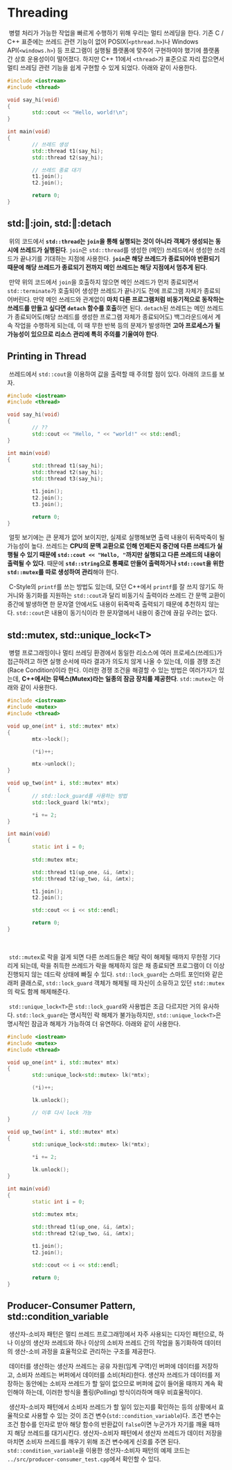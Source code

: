 # Threading

&nbsp;병렬 처리가 가능한 작업을 빠르게 수행하기 위해 우리는 멀티 쓰레딩을 한다. 기존 C / C++ 표준에는 쓰레드 관련 기능이 없어 POSIX(`<pthread.h>`)나 Windows API(`<windows.h>`) 등 프로그램이 실행될 플랫폼에 맞추어 구현하여야 했기에 플랫폼 간 상호 운용성이이 떨어졌다. 하지만 C++ 11에서 `<thread>`가 표준으로 자리 잡으면서 멀티 쓰레딩 관련 기능을 쉽게 구현할 수 있게 되었다. 아래와 같이 사용한다.

```C++
#include <iostream>
#include <thread>

void say_hi(void)
{
        std::cout << "Hello, world!\n";
}

int main(void)
{
        // 쓰레드 생성
        std::thread t1(say_hi);
        std::thread t2(say_hi);

        // 쓰레드 종료 대기
        t1.join();
        t2.join();

        return 0;
}
```


## std::thread::join, std::thread::detach

&nbsp;위의 코드에서 **`std::thread`는 `join`을 통해 실행되는 것이 아니라 객체가 생성되는 동시에 쓰레드가 실행된다**. `join`은 `std::thread`를 생성한 (메인) 쓰레드에서 생성한 쓰레드가 끝나기를 기대하는 지점에 사용한다. **`join`은 해당 쓰레드가 종료되어야 반환되기 때문에 해당 쓰레드가 종료되기 전까지 메인 쓰레드는 해당 지점에서 멈추게 된다**.


&nbsp;만약 위의 코드에서 `join`을 호출하지 않으면 메인 쓰레드가 먼저 종료되면서 `std::terminate`가 호출되어 생성한 쓰레드가 끝나기도 전에 프로그램 자체가 종료되어버린다. 만약 메인 쓰레드와 관계없이 **마치 다른 프로그램처럼 비동기적으로 동작하는 쓰레드를 만들고 싶다면 `detach` 함수를 호출**하면 된다. `detach`된 쓰레드는 메인 쓰레드가 종료되어도(해당 쓰레드를 생성한 프로그램 자체가 종료되어도) 백그라운드에서 계속 작업을 수행하게 되는데, 이 때 무한 반복 등의 문제가 발생하면 **고아 프로세스가 될 가능성이 있으므로 리소스 관리에 특히 주의를 기울여야 한다**.


## Printing in Thread

&nbsp;쓰레드에서 `std::cout`을 이용하여 값을 출력할 때 주의할 점이 있다. 아래의 코드를 보자.

```C++
#include <iostream>
#include <thread>

void say_hi(void)
{
        // ??
        std::cout << "Hello, " << "world!" << std::endl;
}

int main(void)
{
        std::thread t1(say_hi);
        std::thread t2(say_hi);
        std::thread t3(say_hi);

        t1.join();
        t2.join();
        t3.join();

        return 0;
}
```

&nbsp;얼핏 보기에는 큰 문제가 없어 보이지만, 실제로 실행해보면 출력 내용이 뒤죽박죽이 될 가능성이 높다. 쓰레드는 **CPU의 문맥 교환으로 인해 언제든지 중간에 다른 쓰레드가 실행될 수 있기 때문에 `std::cout << "Hello, "`까지만 실행되고 다른 쓰레드의 내용이 출력될 수 있다**. 때문에 **`std::string`으로 통째로 만들어 출력하거나 `std::cout`을 위한 `std::mutex`를 따로 생성하여 관리**해야 한다.


&nbsp;C-Style의 `printf`를 쓰는 방법도 있는데, 모던 C++에서 `printf`를 잘 쓰지 않기도 하거니와 동기화를 지원하는 `std::cout`과 달리 비동기식 출력이라 쓰레드 간 문맥 교환이 중간에 발생하면 한 문자열 안에서도 내용이 뒤죽박죽 출력되기 때문에 추천하지 않는다. `std::cout`은 내용이 동기식이라 한 문자열에서 내용이 중간에 끊길 우려는 없다.


## std::mutex, std::unique_lock&lt;T>

&nbsp;병렬 프로그래밍이나 멀티 쓰레딩 환경에서 동일한 리소스에 여러 프로세스(쓰레드)가 접근하려고 하면 실행 순서에 따라 결과가 의도치 않게 나올 수 있는데, 이를 경쟁 조건(Race Condition)이라 한다. 이러한 경쟁 조건을 해결할 수 있는 방법은 여러가지가 있는데, **C++에서는 뮤텍스(Mutex)라는 일종의 잠금 장치를 제공한다**. `std::mutex`는 아래와 같이 사용한다.

```C++
#include <iostream>
#include <mutex>
#include <thread>

void up_one(int* i, std::mutex* mtx)
{
        mtx->lock();

        (*i)++;

        mtx->unlock();
}

void up_two(int* i, std::mutex* mtx)
{
        // std::lock_guard를 사용하는 방법
        std::lock_guard lk(*mtx);

        *i += 2;
}

int main(void)
{
        static int i = 0;
        
        std::mutex mtx;

        std::thread t1(up_one, &i, &mtx);
        std::thread t2(up_two, &i, &mtx);

        t1.join();
        t2.join();

        std::cout << i << std::endl;

        return 0;
}
```
<br>

&nbsp;`std::mutex`로 락을 걸게 되면 다른 쓰레드들은 해당 락이 해제될 때까지 무한정 기다리게 되는데, 락을 취득한 쓰레드가 락을 해제하지 않은 채 종료되면 프로그램이 더 이상 진행되지 않는 데드락 상태에 빠질 수 있다. `std::lock_guard`는 스마트 포인터와 같은 래퍼 클래스로, `std::lock_guard` 객체가 해제될 때 자신이 소유하고 있던 `std::mutex`의 락도 함께 해제해준다.


&nbsp;`std::unique_lock<T>`은 `std::lock_guard`와 사용법은 조금 다르지만 거의 유사하다. `std::lock_guard`는 명시적인 락 해제가 불가능하지만, `std::unique_lock<T>`은 명시적인 잠금과 해제가 가능하여 더 유연하다. 아래와 같이 사용한다.

```C++
#include <iostream>
#include <mutex>
#include <thread>

void up_one(int* i, std::mutex* mtx)
{
        std::unique_lock<std::mutex> lk(*mtx);

        (*i)++;

        lk.unlock();

        // 이후 다시 lock 가능
}

void up_two(int* i, std::mutex* mtx)
{
        std::unique_lock<std::mutex> lk(*mtx);

        *i += 2;

        lk.unlock();
}

int main(void)
{
        static int i = 0;
        
        std::mutex mtx;

        std::thread t1(up_one, &i, &mtx);
        std::thread t2(up_two, &i, &mtx);

        t1.join();
        t2.join();

        std::cout << i << std::endl;

        return 0;
}
```


## Producer-Consumer Pattern, std::condition_variable

&nbsp;생산자-소비자 패턴은 멀티 쓰레드 프로그래밍에서 자주 사용되는 디자인 패턴으로, 하나 이상의 생산자 쓰레드와 하나 이상의 소비자 쓰레드 간의 작업을 동기화하여 데이터의 생산-소비 과정을 효율적으로 관리하는 구조를 제공한다.


&nbsp;데이터를 생산하는 생산자 쓰레드는 공유 자원(임계 구역)인 버퍼에 데이터를 저장하고, 소비자 쓰레드는 버퍼에서 데이터를 소비(처리)한다. 생산자 쓰레드가 데이터를 저장하는 동안에는 소비자 쓰레드가 할 일이 없으므로 버퍼에 값이 들어올 때까지 계속 확인해야 하는데, 이러한 방식을 폴링(Polling) 방식이라하며 매우 비효율적이다.


&nbsp;생산자-소비자 패턴에서 소비자 쓰레드가 할 일이 있는지를 확인하는 등의 상황에서 효율적으로 사용할 수 있는 것이 조건 변수(`std::condition_variable`)다. 조건 변수는 조건 함수를 인자로 받아 해당 함수의 반환값이 `false`이면 누군가가 자기를 깨울 때까지 해당 쓰레드를 대기시킨다. 생산자-소비자 패턴에서 생산자 쓰레드가 데이터 저장을 마치면 소비자 쓰레드를 깨우기 위해 조건 변수에게 신호를 주면 된다. `std::condition_variable`을 이용한 생산자-소비자 패턴의 예제 코드는 `../src/producer-consumer_test.cpp`에서 확인할 수 있다.
